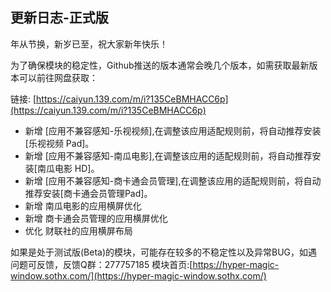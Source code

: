 ## 更新日志-正式版

年从节换，新岁已至，祝大家新年快乐！

为了确保模块的稳定性，Github推送的版本通常会晚几个版本，如需获取最新版本可以前往网盘获取：

链接: [https://caiyun.139.com/m/i?135CeBMHACC6p](https://caiyun.139.com/m/i?135CeBMHACC6p)


- 新增 [应用不兼容感知-乐视视频],在调整该应用适配规则前，将自动推荐安装[乐视视频 Pad]。
- 新增 [应用不兼容感知-南瓜电影],在调整该应用的适配规则前，将自动推荐安装[南瓜电影 HD]。
- 新增 [应用不兼容感知-商卡通会员管理],在调整该应用的适配规则前，将自动推荐安装[商卡通会员管理Pad]。
- 新增 南瓜电影的应用横屏优化
- 新增 商卡通会员管理的应用横屏优化
- 优化 财联社的应用横屏布局


如果是处于测试版(Beta)的模块，可能存在较多的不稳定性以及异常BUG，如遇问题可反馈，反馈Q群：277757185
模块首页:[https://hyper-magic-window.sothx.com/](https://hyper-magic-window.sothx.com/)